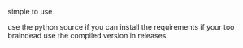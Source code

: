 simple to use 

use the python source if you can install the requirements if your too braindead use the compiled version in releases
